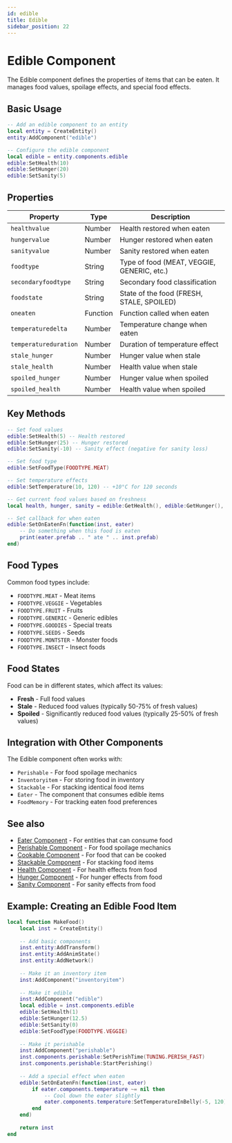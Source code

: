 ```yaml
---
id: edible
title: Edible
sidebar_position: 22
---
```


# Edible Component

The Edible component defines the properties of items that can be eaten. It manages food values, spoilage effects, and special food effects.

## Basic Usage

```lua
-- Add an edible component to an entity
local entity = CreateEntity()
entity:AddComponent("edible")

-- Configure the edible component
local edible = entity.components.edible
edible:SetHealth(10)
edible:SetHunger(20)
edible:SetSanity(5)
```

## Properties

| Property | Type | Description |
|----------|------|-------------|
| `healthvalue` | Number | Health restored when eaten |
| `hungervalue` | Number | Hunger restored when eaten |
| `sanityvalue` | Number | Sanity restored when eaten |
| `foodtype` | String | Type of food (MEAT, VEGGIE, GENERIC, etc.) |
| `secondaryfoodtype` | String | Secondary food classification |
| `foodstate` | String | State of the food (FRESH, STALE, SPOILED) |
| `oneaten` | Function | Function called when eaten |
| `temperaturedelta` | Number | Temperature change when eaten |
| `temperatureduration` | Number | Duration of temperature effect |
| `stale_hunger` | Number | Hunger value when stale |
| `stale_health` | Number | Health value when stale |
| `spoiled_hunger` | Number | Hunger value when spoiled |
| `spoiled_health` | Number | Health value when spoiled |

## Key Methods

```lua
-- Set food values
edible:SetHealth(5) -- Health restored
edible:SetHunger(25) -- Hunger restored
edible:SetSanity(-10) -- Sanity effect (negative for sanity loss)

-- Set food type
edible:SetFoodType(FOODTYPE.MEAT)

-- Set temperature effects
edible:SetTemperature(10, 120) -- +10°C for 120 seconds

-- Get current food values based on freshness
local health, hunger, sanity = edible:GetHealth(), edible:GetHunger(), edible:GetSanity()

-- Set callback for when eaten
edible:SetOnEatenFn(function(inst, eater)
    -- Do something when this food is eaten
    print(eater.prefab .. " ate " .. inst.prefab)
end)
```

## Food Types

Common food types include:

- `FOODTYPE.MEAT` - Meat items
- `FOODTYPE.VEGGIE` - Vegetables
- `FOODTYPE.FRUIT` - Fruits
- `FOODTYPE.GENERIC` - Generic edibles
- `FOODTYPE.GOODIES` - Special treats
- `FOODTYPE.SEEDS` - Seeds
- `FOODTYPE.MONTSTER` - Monster foods
- `FOODTYPE.INSECT` - Insect foods

## Food States

Food can be in different states, which affect its values:

- **Fresh** - Full food values
- **Stale** - Reduced food values (typically 50-75% of fresh values)
- **Spoiled** - Significantly reduced food values (typically 25-50% of fresh values)

## Integration with Other Components

The Edible component often works with:

- `Perishable` - For food spoilage mechanics
- `Inventoryitem` - For storing food in inventory
- `Stackable` - For stacking identical food items
- `Eater` - The component that consumes edible items
- `FoodMemory` - For tracking eaten food preferences

## See also

- [Eater Component](eater.md) - For entities that can consume food
- [Perishable Component](perishable.md) - For food spoilage mechanics
- [Cookable Component](cookable.md) - For food that can be cooked
- [Stackable Component](stackable.md) - For stacking food items
- [Health Component](health.md) - For health effects from food
- [Hunger Component](hunger.md) - For hunger effects from food
- [Sanity Component](sanity.md) - For sanity effects from food

## Example: Creating an Edible Food Item

```lua
local function MakeFood()
    local inst = CreateEntity()
    
    -- Add basic components
    inst.entity:AddTransform()
    inst.entity:AddAnimState()
    inst.entity:AddNetwork()
    
    -- Make it an inventory item
    inst:AddComponent("inventoryitem")
    
    -- Make it edible
    inst:AddComponent("edible")
    local edible = inst.components.edible
    edible:SetHealth(1)
    edible:SetHunger(12.5)
    edible:SetSanity(0)
    edible:SetFoodType(FOODTYPE.VEGGIE)
    
    -- Make it perishable
    inst:AddComponent("perishable")
    inst.components.perishable:SetPerishTime(TUNING.PERISH_FAST)
    inst.components.perishable:StartPerishing()
    
    -- Add a special effect when eaten
    edible:SetOnEatenFn(function(inst, eater)
        if eater.components.temperature ~= nil then
            -- Cool down the eater slightly
            eater.components.temperature:SetTemperatureInBelly(-5, 120)
        end
    end)
    
    return inst
end 